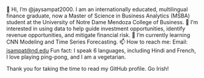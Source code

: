👋 Hi, I’m @jaysampat2000. I am an internationally educated, multilingual finance graduate, now a Master of Science in Business Analytics (MSBA) student at the University of Notre Dame Mendoza College of Business.
👀 I’m interested in using data to help guide investment opportunities, identify revenue opportunities, and mitigate financial risk.
🌱 I’m currently learning CNN Modeling and Time Series Forecasting.
📫 How to reach me: Email: jsampat@nd.edu
 Fun fact: I speak 6 languages, including Hindi and French, I love playing ping-pong, and I am a vegetarian.

Thank you for taking the time to read my GitHub profile. Go Irish!

<!---
jaysampat2000/jaysampat2000 is a ✨ special ✨ repository because its `README.md` (this file) appears on your GitHub profile.
You can click the Preview link to take a look at your changes.
--->
